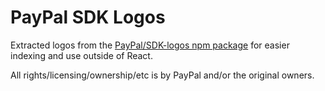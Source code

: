 # PayPal SDK Logos

Extracted logos from the [PayPal/SDK-logos npm package](https://www.npmjs.com/package/@paypal/sdk-logos) for easier indexing and use outside of React.

All rights/licensing/ownership/etc is by PayPal and/or the original owners.


